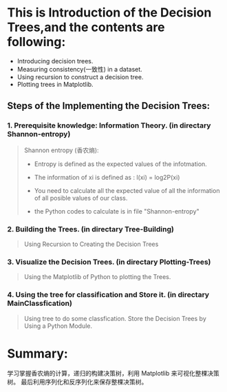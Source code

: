 # This is Introduction of the Decision Trees,and the contents are following:

- Introducing decision trees.
- Measuring consistency(一致性) in a dataset.
- Using recursion to construct a decision tree.
- Plotting trees in Matplotlib.



## Steps of the Implementing the Decision Trees:

### 1. Prerequisite knowledge: Information Theory. (in directary Shannon-entropy)
>Shannon entropy (香农熵):
>
>- Entropy is defined as the expected values of the infotmation.
>
>- The information of xi is defined as : l(xi) = log2P(xi)
>
>- You need to calculate all the expected value of all the information of all posible values of our class.
>
>- the Python codes to calculate is in file "Shannon-entropy"


### 2. Building the Trees.     (in directary Tree-Building)
> Using Recursion to Creating the Decision Trees

### 3. Visualize the Decision Trees.    (in directary Plotting-Trees)
> Using the Matplotlib of Python to plotting the Trees.

### 4. Using the tree for classification and Store it.   (in directary MainClassfication)
> Using tree to do some classfication.
> Store the Decision Trees by Using a Python Module.



# Summary:
学习掌握香农熵的计算，递归的构建决策树，利用 Matplotlib 来可视化整棵决策树。
最后利用序列化和反序列化来保存整棵决策树。
